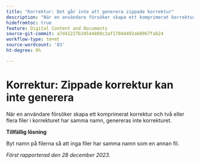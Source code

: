 ```yaml
---
title: "Korrektur: Det går inte att generera zippade korrektur"
description: "När en användare försöker skapa ett komprimerat korrektur och två eller flera filer i korrekturet har samma namn, genereras inte korrekturet."
hidefromtoc: true
feature: Digital Content and Documents
source-git-commit: a7d41227b34544889c2af1704d492a68967fab24
workflow-type: tm+mt
source-wordcount: '83'
ht-degree: 0%

---
```



# Korrektur: Zippade korrektur kan inte generera

<!--WF and WFP TOCs-->

När en användare försöker skapa ett komprimerat korrektur och två eller flera filer i korrekturet har samma namn, genereras inte korrekturet.

**Tillfällig lösning**

Byt namn på filerna så att inga filer har samma namn som en annan fil.

_Först rapporterad den 28 december 2023._
